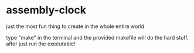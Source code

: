 # assembly-clock
just the most fun thing to create in the whole entire world

type "make" in the terminal and the provided makefile will do the hard stuff. after just run the executable!

